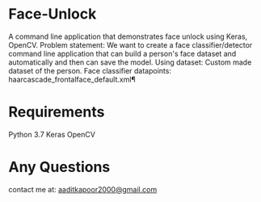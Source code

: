 # Face-Unlock
A command line application that demonstrates face unlock using Keras, OpenCV.
Problem statement: We want to create a face classifier/detector command line application that can build a person's face dataset and automatically and then can save the model.
Using dataset: Custom made dataset of the person.
Face classifier datapoints: haarcascade_frontalface_default.xml¶



# Requirements
Python 3.7
Keras
OpenCV


# Any Questions
contact me at: aaditkapoor2000@gmail.com
